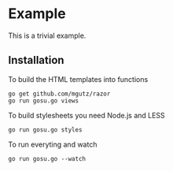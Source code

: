# Example

This is a trivial example.

## Installation

To build the HTML templates into functions

    go get github.com/mgutz/razor
    go run gosu.go views

To build stylesheets you need Node.js and LESS

    go run gosu.go styles

To run everyting and watch

    go run gosu.go --watch
